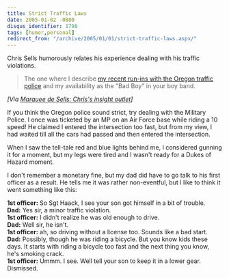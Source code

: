 ```yaml
---
title: Strict Traffic Laws
date: 2005-01-02 -0800
disqus_identifier: 1798
tags: [humor,personal]
redirect_from: "/archive/2005/01/01/strict-traffic-laws.aspx/"
---
```


Chris Sells humorously relates his experience dealing with his traffic
violations.

> The one where I describe [my recent run-ins with the Oregon traffic
> police](http://www.sellsbrothers.com/spout/#Death_As_A_Possible_Consequence)
> and my availability as the "Bad Boy" in your boy band.

*[Via [Marquee de Sells: Chris's insight
outlet](http://www.sellsbrothers.com/news/showTopic.aspx?ixTopic=1642)]*

If you think the Oregon police sound strict, try dealing with the
Military Police. I once was ticketed by an MP on an Air Force base while
riding a 10 speed! He claimed I entered the intersection too fast, but
from my view, I had waited till all the cars had passed and then entered
the intersection.

When I saw the tell-tale red and blue lights behind me, I considered
gunning it for a moment, but my legs were tired and I wasn't ready for a
Dukes of Hazard moment.

I don't remember a monetary fine, but my dad did have to go talk to his
first officer as a result. He tells me it was rather non-eventful, but I
like to think it went something like this:

**1st officer:** So Sgt Haack, I see your son got himself in a bit of
trouble.\
**Dad:** Yes sir, a minor traffic violation.\
**1st officer:** I didn't realize he was old enough to drive.\
**Dad:** Well sir, he isn't.\
**1st officer:** ah, so driving without a license too. Sounds like a bad
start.\
**Dad:** Possibly, though he was riding a bicycle. But you know kids
these days. It starts with riding a bicycle too fast and the next thing
you know, he's smoking crack.\
**1st officer:** Ummm. I see. Well tell your son to keep it in a lower
gear. Dismissed.

